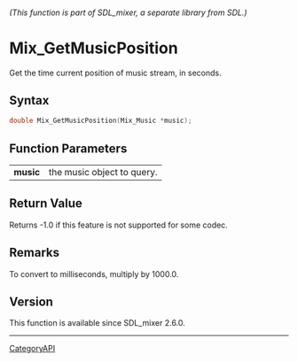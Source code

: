 ###### (This function is part of SDL_mixer, a separate library from SDL.)
# Mix_GetMusicPosition

Get the time current position of music stream, in seconds.

## Syntax

```c
double Mix_GetMusicPosition(Mix_Music *music);

```

## Function Parameters

|               |                            |
| ------------- | -------------------------- |
| **music**     | the music object to query. |

## Return Value

Returns -1.0 if this feature is not supported for some codec.

## Remarks

To convert to milliseconds, multiply by 1000.0.

## Version

This function is available since SDL_mixer 2.6.0.

----
[CategoryAPI](CategoryAPI.md)

